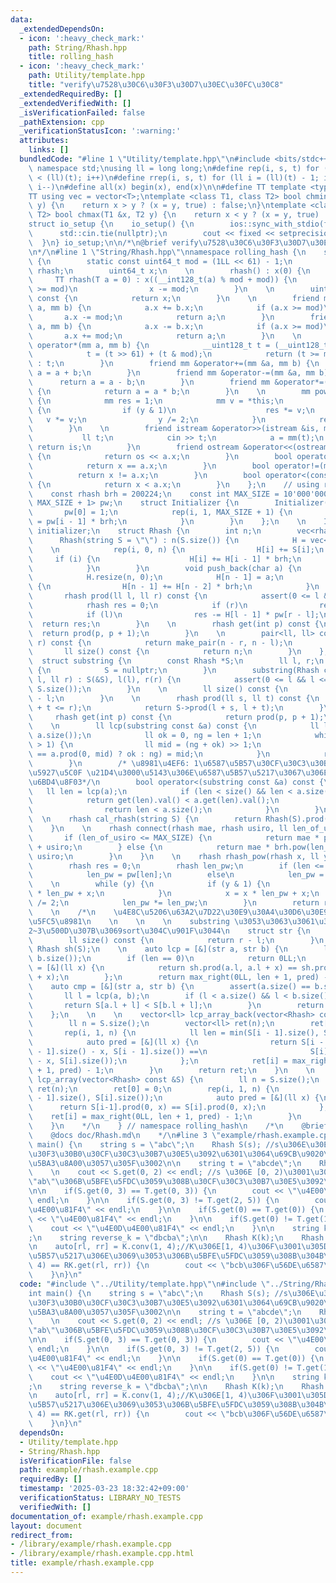 ```yaml
---
data:
  _extendedDependsOn:
  - icon: ':heavy_check_mark:'
    path: String/Rhash.hpp
    title: rolling_hash
  - icon: ':heavy_check_mark:'
    path: Utility/template.hpp
    title: "verify\u7528\u30C6\u30F3\u30D7\u30EC\u30FC\u30C8"
  _extendedRequiredBy: []
  _extendedVerifiedWith: []
  _isVerificationFailed: false
  _pathExtension: cpp
  _verificationStatusIcon: ':warning:'
  attributes:
    links: []
  bundledCode: "#line 1 \"Utility/template.hpp\"\n#include <bits/stdc++.h>\nusing\
    \ namespace std;\nusing ll = long long;\n#define rep(i, s, t) for (ll i = s; i\
    \ < (ll)(t); i++)\n#define rrep(i, s, t) for (ll i = (ll)(t) - 1; i >= (ll)(s);\
    \ i--)\n#define all(x) begin(x), end(x)\n\n#define TT template <typename T>\n\
    TT using vec = vector<T>;\ntemplate <class T1, class T2> bool chmin(T1 &x, T2\
    \ y) {\n    return x > y ? (x = y, true) : false;\n}\ntemplate <class T1, class\
    \ T2> bool chmax(T1 &x, T2 y) {\n    return x < y ? (x = y, true) : false;\n}\n\
    struct io_setup {\n    io_setup() {\n        ios::sync_with_stdio(false);\n  \
    \      std::cin.tie(nullptr);\n        cout << fixed << setprecision(15);\n  \
    \  }\n} io_setup;\n\n/*\n@brief verify\u7528\u30C6\u30F3\u30D7\u30EC\u30FC\u30C8\
    \n*/\n#line 1 \"String/Rhash.hpp\"\nnamespace rolling_hash {\n    struct rhash\
    \ {\n        static const uint64_t mod = (1LL << 61) - 1;\n        using mm =\
    \ rhash;\n        uint64_t x;\n    \n        rhash() : x(0) {\n        }\n   \
    \     TT rhash(T a = 0) : x((__int128_t(a) % mod + mod)) {\n            if (x\
    \ >= mod)\n                x -= mod;\n        }\n    \n        uint64_t val()\
    \ const {\n            return x;\n        }\n    \n        friend mm operator+(mm\
    \ a, mm b) {\n            a.x += b.x;\n            if (a.x >= mod)\n         \
    \       a.x -= mod;\n            return a;\n        }\n        friend mm operator-(mm\
    \ a, mm b) {\n            a.x -= b.x;\n            if (a.x >= mod)\n         \
    \       a.x += mod;\n            return a;\n        }\n    \n        friend mm\
    \ operator*(mm a, mm b) {\n            __uint128_t t = (__uint128_t)(a.x) * b.x;\n\
    \            t = (t >> 61) + (t & mod);\n            return (t >= mod) ? t - mod\
    \ : t;\n        }\n        friend mm &operator+=(mm &a, mm b) {\n            return\
    \ a = a + b;\n        }\n        friend mm &operator-=(mm &a, mm b) {\n      \
    \      return a = a - b;\n        }\n        friend mm &operator*=(mm &a, mm b)\
    \ {\n            return a = a * b;\n        }\n    \n        mm pow(ll y) const\
    \ {\n            mm res = 1;\n            mm v = *this;\n            while (y)\
    \ {\n                if (y & 1)\n                    res *= v;\n             \
    \   v *= v;\n                y /= 2;\n            }\n            return res;\n\
    \        }\n    \n        friend istream &operator>>(istream &is, mm &a) {\n \
    \           ll t;\n            cin >> t;\n            a = mm(t);\n           \
    \ return is;\n        }\n        friend ostream &operator<<(ostream &os, mm a)\
    \ {\n            return os << a.x;\n        }\n        bool operator==(mm a) {\n\
    \            return x == a.x;\n        }\n        bool operator!=(mm a) {\n  \
    \          return x != a.x;\n        }\n        bool operator<(const mm &a) const\
    \ {\n            return x < a.x;\n        }\n    };\n    // using rhash = atcoder::static_modint<998244853>;\n\
    \    const rhash brh = 200224;\n    const int MAX_SIZE = 10'000'000;\n    array<rhash,\
    \ MAX_SIZE + 1> pw;\n    struct Initializer {\n        Initializer() {\n     \
    \       pw[0] = 1;\n            rep(i, 1, MAX_SIZE + 1) {\n                pw[i]\
    \ = pw[i - 1] * brh;\n            }\n        }\n    };\n    \n    Initializer\
    \ initializer;\n    struct Rhash {\n        int n;\n        vec<rhash> H;\n  \
    \      Rhash(string S = \"\") : n(S.size()) {\n            H = vec<rhash>(n, 0);\n\
    \    \n            rep(i, 0, n) {\n                H[i] += S[i];\n           \
    \     if (i) {\n                    H[i] += H[i - 1] * brh;\n                }\n\
    \            }\n        }\n        void push_back(char a) {\n            n++;\n\
    \            H.resize(n, 0);\n            H[n - 1] = a;\n            if (n - 1)\
    \ {\n                H[n - 1] += H[n - 2] * brh;\n            }\n        }\n \
    \       rhash prod(ll l, ll r) const {\n            assert(0 <= l && r <= n);\n\
    \            rhash res = 0;\n            if (r)\n                res = H[r - 1];\n\
    \            if (l)\n                res -= H[l - 1] * pw[r - l];\n          \
    \  return res;\n        }\n    \n        rhash get(int p) const {\n          \
    \  return prod(p, p + 1);\n        }\n    \n        pair<ll, ll> conv(ll l, ll\
    \ r) const {\n            return make_pair(n - r, n - l);\n        }\n    \n \
    \       ll size() const {\n            return n;\n        }\n    };\n    \n  \
    \  struct substring {\n        const Rhash *S;\n        ll l, r;\n        substring()\
    \ {\n            S = nullptr;\n        }\n        substring(Rhash const &S, ll\
    \ l, ll r) : S(&S), l(l), r(r) {\n            assert(0 <= l && l <= r && r <=\
    \ S.size());\n        }\n    \n        ll size() const {\n            return r\
    \ - l;\n        }\n    \n        rhash prod(ll s, ll t) const {\n            assert(l\
    \ + t <= r);\n            return S->prod(l + s, l + t);\n        }\n    \n   \
    \     rhash get(int p) const {\n            return prod(p, p + 1);\n        }\n\
    \    \n        ll lcp(substring const &a) const {\n            ll len = min(size(),\
    \ a.size());\n            ll ok = 0, ng = len + 1;\n            while (ng - ok\
    \ > 1) {\n                ll mid = (ng + ok) >> 1;\n                (prod(0, mid)\
    \ == a.prod(0, mid) ? ok : ng) = mid;\n            }\n            return ok;\n\
    \        }\n        /* \u8981\u4EF6: 1\u6587\u5B57\u30CF\u30C3\u30B7\u30E5\u306E\
    \u5927\u5C0F \u21D4\u3000\u5143\u306E\u6587\u5B57\u5217\u3067\u306E1\u6587\u5B57\
    \u6BD4\u8F03*/\n        bool operator<(substring const &a) const {\n         \
    \   ll len = lcp(a);\n            if (len < size() && len < a.size()) {\n    \
    \            return get(len).val() < a.get(len).val();\n            } else {\n\
    \                return len < a.size();\n            }\n        }\n    };\n  \
    \  \n    rhash cal_rhash(string S) {\n        return Rhash(S).prod(0, S.size());\n\
    \    }\n    \n    rhash connect(rhash mae, rhash usiro, ll len_of_usiro) {\n \
    \       if (len_of_usiro <= MAX_SIZE) {\n            return mae * pw[len_of_usiro]\
    \ + usiro;\n        } else {\n            return mae * brh.pow(len_of_usiro) +\
    \ usiro;\n        }\n    }\n    \n    rhash rhash_pow(rhash x, ll y, ll len) {\n\
    \        rhash res = 0;\n        rhash len_pw;\n        if (len <= MAX_SIZE)\n\
    \            len_pw = pw[len];\n        else\n            len_pw = brh.pow(len);\n\
    \    \n        while (y) {\n            if (y & 1) {\n                res = res\
    \ * len_pw + x;\n            }\n            x = x * len_pw + x;\n            y\
    \ /= 2;\n            len_pw *= len_pw;\n        }\n        return res;\n    }\n\
    \    \n    /*\n    \u4E8C\u5206\u63A2\u7D22\u30E9\u30A4\u30D6\u30E9\u30EA\u304C\
    \u5FC5\u8981\n    \n    \n    \n    substring \u3053\u3063\u3061\u306E\u65B9\u304C\
    2~3\u500D\u307B\u3069sort\u304C\u901F\u3044\n    struct str {\n        ll l, r;\n\
    \        ll size() const {\n            return r - l;\n        }\n    };\n   \
    \ Rhash sh(S);\n    \n    auto lcp = [&](str a, str b) {\n        ll len = min(a.size(),\
    \ b.size());\n        if (len == 0)\n            return 0LL;\n        auto pred\
    \ = [&](ll x) {\n            return sh.prod(a.l, a.l + x) == sh.prod(b.l, b.l\
    \ + x);\n        };\n        return max_right(0LL, len + 1, pred) - 1;\n    };\n\
    \    auto cmp = [&](str a, str b) {\n        assert(a.size() == b.size());\n \
    \       ll l = lcp(a, b);\n        if (l < a.size() && l < b.size()) {\n     \
    \       return S[a.l + l] < S[b.l + l];\n        }\n        return l < b.size();\n\
    \    };\n    \n    \n    vector<ll> lcp_array_back(vector<Rhash> const &S) {\n\
    \        ll n = S.size();\n        vector<ll> ret(n);\n        ret[0] = 0;\n \
    \       rep(i, 1, n) {\n            ll len = min(S[i - 1].size(), S[i].size());\n\
    \            auto pred = [&](ll x) {\n                return S[i - 1].prod(S[i\
    \ - 1].size() - x, S[i - 1].size()) ==\n                       S[i].prod(S[i].size()\
    \ - x, S[i].size());\n            };\n            ret[i] = max_right(0LL, len\
    \ + 1, pred) - 1;\n        }\n        return ret;\n    }\n    \n    vector<ll>\
    \ lcp_array(vector<Rhash> const &S) {\n        ll n = S.size();\n        vector<ll>\
    \ ret(n);\n        ret[0] = 0;\n        rep(i, 1, n) {\n            ll len = min(S[i\
    \ - 1].size(), S[i].size());\n            auto pred = [&](ll x) {\n          \
    \      return S[i-1].prod(0, x) == S[i].prod(0, x);\n            };\n        \
    \    ret[i] = max_right(0LL, len + 1, pred) - 1;\n        }\n        return ret;\n\
    \    }\n    */\n    } // namespace rolling_hash\n    /*\n    @brief rolling_hash\n\
    \    @docs doc/Rhash.md\n    */\n#line 3 \"example/rhash.example.cpp\"\n\nint\
    \ main() {\n    string s = \"abc\";\n    Rhash S(s); //s\u306E\u30ED\u30FC\u30EA\
    \u30F3\u30B0\u30CF\u30C3\u30B7\u30E5\u3092\u6301\u3064\u69CB\u9020\u4F53\u3092\
    \u5BA3\u8A00\u3057\u305F\u3002\n\n    string t = \"abcde\";\n    Rhash T(t);\n\
    \    \n    cout << S.get(0, 2) << endl; //s \u306E [0, 2)\u3001\u3064\u307E\u308A\
    \"ab\"\u306B\u5BFE\u5FDC\u3059\u308B\u30CF\u30C3\u30B7\u30E5\u3092\u51FA\u529B\
    \n\n    if(S.get(0, 3) == T.get(0, 3)) {\n        cout << \"\u4E00\u81F4\" <<\
    \ endl;\n    }\n\n    if(S.get(0, 3) != T.get(2, 5)) {\n        cout << \"\u4E0D\
    \u4E00\u81F4\" << endl;\n    }\n\n    if(S.get(0) == T.get(0)) {\n        cout\
    \ << \"\u4E00\u81F4\" << endl;\n    }\n\n    if(S.get(0) != T.get(1)) {\n    \
    \    cout << \"\u4E0D\u4E00\u81F4\" << endl;\n    }\n\n    string k = \"abcbd\"\
    ;\n    string reverse_k = \"dbcba\";\n\n    Rhash K(k);\n    Rhash RK(reverse_k);\n\
    \n    auto[rl, rr] = K.conv(1, 4);//K\u306E[1, 4)\u306F\u3001\u305D\u306Ereverse\u6587\
    \u5B57\u5217\u306E\u3069\u3053\u306B\u5BFE\u5FDC\u3059\u308B\u304B\n\n    if(K.get(1,\
    \ 4) == RK.get(rl, rr)) {\n        cout << \"bcb\u306F\u56DE\u6587\" << endl;\n\
    \    }\n}\n"
  code: "#include \"../Utility/template.hpp\"\n#include \"../String/Rhash.hpp\"\n\n\
    int main() {\n    string s = \"abc\";\n    Rhash S(s); //s\u306E\u30ED\u30FC\u30EA\
    \u30F3\u30B0\u30CF\u30C3\u30B7\u30E5\u3092\u6301\u3064\u69CB\u9020\u4F53\u3092\
    \u5BA3\u8A00\u3057\u305F\u3002\n\n    string t = \"abcde\";\n    Rhash T(t);\n\
    \    \n    cout << S.get(0, 2) << endl; //s \u306E [0, 2)\u3001\u3064\u307E\u308A\
    \"ab\"\u306B\u5BFE\u5FDC\u3059\u308B\u30CF\u30C3\u30B7\u30E5\u3092\u51FA\u529B\
    \n\n    if(S.get(0, 3) == T.get(0, 3)) {\n        cout << \"\u4E00\u81F4\" <<\
    \ endl;\n    }\n\n    if(S.get(0, 3) != T.get(2, 5)) {\n        cout << \"\u4E0D\
    \u4E00\u81F4\" << endl;\n    }\n\n    if(S.get(0) == T.get(0)) {\n        cout\
    \ << \"\u4E00\u81F4\" << endl;\n    }\n\n    if(S.get(0) != T.get(1)) {\n    \
    \    cout << \"\u4E0D\u4E00\u81F4\" << endl;\n    }\n\n    string k = \"abcbd\"\
    ;\n    string reverse_k = \"dbcba\";\n\n    Rhash K(k);\n    Rhash RK(reverse_k);\n\
    \n    auto[rl, rr] = K.conv(1, 4);//K\u306E[1, 4)\u306F\u3001\u305D\u306Ereverse\u6587\
    \u5B57\u5217\u306E\u3069\u3053\u306B\u5BFE\u5FDC\u3059\u308B\u304B\n\n    if(K.get(1,\
    \ 4) == RK.get(rl, rr)) {\n        cout << \"bcb\u306F\u56DE\u6587\" << endl;\n\
    \    }\n}\n"
  dependsOn:
  - Utility/template.hpp
  - String/Rhash.hpp
  isVerificationFile: false
  path: example/rhash.example.cpp
  requiredBy: []
  timestamp: '2025-03-23 18:32:42+09:00'
  verificationStatus: LIBRARY_NO_TESTS
  verifiedWith: []
documentation_of: example/rhash.example.cpp
layout: document
redirect_from:
- /library/example/rhash.example.cpp
- /library/example/rhash.example.cpp.html
title: example/rhash.example.cpp
---
```

